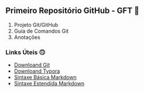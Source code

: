 ## Primeiro Repositório GitHub - GFT :100:

1. Projeto Git/GitHub
2. Guia de Comandos Git
3. Anotações



### Links Úteis :upside_down_face:

- [Downloand Git](https://git-scm.com/downloads)
- [Downloand Typora](https://typora.io/)
- [Sintaxe Básica Markdown](https://www.markdownguide.org/basic-syntax/)
- [Sintaxe Estendida Markdown](https://www.markdownguide.org/extended-syntax/)
